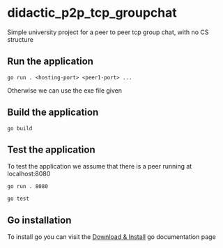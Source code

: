 # didactic_p2p_tcp_groupchat
Simple university project for a peer to peer tcp group chat, with no CS structure

## Run the application

```shell
go run . <hosting-port> <peer1-port> ...
```
Otherwise we can use the exe file given

## Build the application
```shell
go build
```

## Test the application
To test the application we assume that there is a peer running at localhost:8080

```shell
go run . 8080
```

```shell
go test
```

## Go installation
To install go you can visit the [Download & Install](https://go.dev/doc/install) go documentation page
